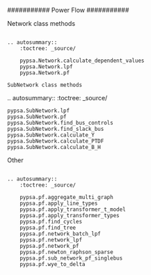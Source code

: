 ###########
Power Flow
###########


Network class methods
~~~~~~~~~~~~~~~~~~~~~

.. autosummary::
    :toctree: _source/

    pypsa.Network.calculate_dependent_values
    pypsa.Network.lpf
    pypsa.Network.pf

SubNetwork class methods
~~~~~~~~~~~~~~~~~~~~~~~~

.. autosummary::
    :toctree: _source/

    pypsa.SubNetwork.lpf
    pypsa.SubNetwork.pf
    pypsa.SubNetwork.find_bus_controls
    pypsa.SubNetwork.find_slack_bus
    pypsa.SubNetwork.calculate_Y
    pypsa.SubNetwork.calculate_PTDF
    pypsa.SubNetwork.calculate_B_H

Other
~~~~~

.. autosummary::
    :toctree: _source/

    pypsa.pf.aggregate_multi_graph
    pypsa.pf.apply_line_types
    pypsa.pf.apply_transformer_t_model
    pypsa.pf.apply_transformer_types
    pypsa.pf.find_cycles
    pypsa.pf.find_tree
    pypsa.pf.network_batch_lpf
    pypsa.pf.network_lpf
    pypsa.pf.network_pf
    pypsa.pf.newton_raphson_sparse
    pypsa.pf.sub_network_pf_singlebus
    pypsa.pf.wye_to_delta